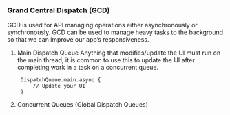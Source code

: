 ### Grand Central Dispatch (GCD)
 GCD is used for API managing operations either asynchronously or synchronously. GCD can be used to manage heavy tasks to the background so that we can improve our app’s responsiveness.
 
1. Main Dispatch Queue
  Anything that modifies/update the UI must run on the main thread, it is common to use this to update the UI after completing work in a task on a concurrent queue.

  
        DispatchQueue.main.async {
            // Update your UI
        }
        
3. Concurrent Queues (Global Dispatch Queues)
